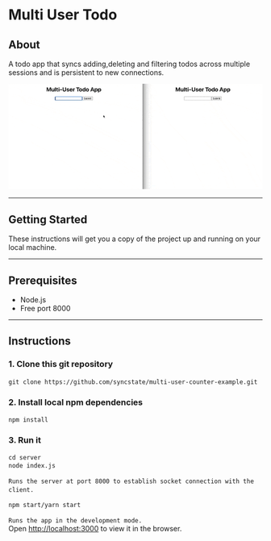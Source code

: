 # Multi User Todo

## About

A todo app that syncs adding,deleting and filtering todos across multiple sessions and is persistent to new connections.

![logo](Todo.gif)

---

## Getting Started

These instructions will get you a copy of the project up and running on your local machine.

---

## Prerequisites

- Node.js
- Free port 8000

---

## Instructions

### 1. Clone this git repository

```
git clone https://github.com/syncstate/multi-user-counter-example.git
```

### 2. Install local npm dependencies

```
npm install
```

### 3. Run it

```
cd server
node index.js
```

`Runs the server at port 8000 to establish socket connection with the client.`

```
npm start/yarn start
```

`Runs the app in the development mode.`\
Open [http://localhost:3000](http://localhost:3000) to view it in the browser.

